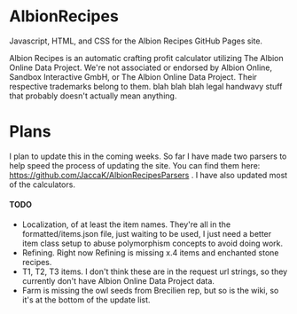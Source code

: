 # AlbionRecipes
Javascript, HTML, and CSS for the Albion Recipes GitHub Pages site.

Albion Recipes is an automatic crafting profit calculator utilizing The Albion Online Data Project. We're not associated or endorsed by Albion Online, Sandbox Interactive GmbH, or The Albion Online Data Project. Their respective trademarks belong to them. blah blah blah legal handwavy stuff that probably doesn't actually mean anything.


# Plans
I plan to update this in the coming weeks. So far I have made two parsers to help speed the process of updating the site. You can find them here: https://github.com/JaccaK/AlbionRecipesParsers . I have also updated most of the calculators.

#### TODO
* Localization, of at least the item names. They're all in the formatted/items.json file, just waiting to be used, I just need a better item class setup to abuse polymorphism concepts to avoid doing work.
* Refining. Right now Refining is missing x.4 items and enchanted stone recipes.
* T1, T2, T3 items. I don't think these are in the request url strings, so they currently don't have Albion Online Data Project data.
* Farm is missing the owl seeds from Brecilien rep, but so is the wiki, so it's at the bottom of the update list.
